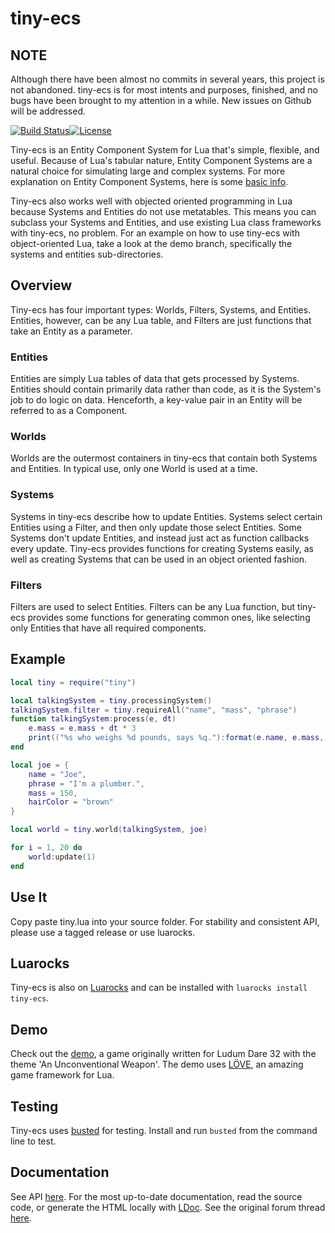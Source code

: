 # tiny-ecs #

## NOTE

Although there have been almost no commits in several years, this
project is not abandoned. tiny-ecs is for most intents and
purposes, finished, and no bugs have been brought to my attention in a while.
New issues on Github will be addressed.

[![Build Status](https://travis-ci.org/bakpakin/tiny-ecs.png?branch=master)](https://travis-ci.org/bakpakin/tiny-ecs)[![License](http://img.shields.io/badge/Licence-MIT-brightgreen.svg)](LICENSE)

Tiny-ecs is an Entity Component System for Lua that's simple, flexible, and useful.
Because of Lua's tabular nature, Entity Component Systems are a natural choice
for simulating large and complex systems. For more explanation on Entity
Component Systems, here is some
[basic info](http://en.wikipedia.org/wiki/Entity_component_system "Wikipedia").

Tiny-ecs also works well with objected oriented programming in Lua because
Systems and Entities do not use metatables. This means you can subclass your
Systems and Entities, and use existing Lua class frameworks with tiny-ecs, no problem.
For an example on how to use tiny-ecs with object-oriented Lua, take a look at the
demo branch, specifically the systems and entities sub-directories.

## Overview ##
Tiny-ecs has four important types: Worlds, Filters, Systems, and Entities.
Entities, however, can be any Lua table, and Filters are just functions that
take an Entity as a parameter.

### Entities ###
Entities are simply Lua tables of data that gets processed by Systems. Entities
should contain primarily data rather than code, as it is the System's job to
do logic on data. Henceforth, a key-value pair in an Entity will
be referred to as a Component.

### Worlds ###
Worlds are the outermost containers in tiny-ecs that contain both Systems
and Entities. In typical use, only one World is used at a time.

### Systems ###
Systems in tiny-ecs describe how to update Entities. Systems select certain Entities
using a Filter, and then only update those select Entities. Some Systems don't
update Entities, and instead just act as function callbacks every update. Tiny-ecs
provides functions for creating Systems easily, as well as creating Systems that
can be used in an object oriented fashion.

### Filters ###
Filters are used to select Entities. Filters can be any Lua function, but
tiny-ecs provides some functions for generating common ones, like selecting
only Entities that have all required components.

## Example ##
```lua
local tiny = require("tiny")

local talkingSystem = tiny.processingSystem()
talkingSystem.filter = tiny.requireAll("name", "mass", "phrase")
function talkingSystem:process(e, dt)
    e.mass = e.mass + dt * 3
    print(("%s who weighs %d pounds, says %q."):format(e.name, e.mass, e.phrase)
end

local joe = {
    name = "Joe",
    phrase = "I'm a plumber.",
    mass = 150,
    hairColor = "brown"
}

local world = tiny.world(talkingSystem, joe)

for i = 1, 20 do
    world:update(1)
end
```

## Use It ##
Copy paste tiny.lua into your source folder. For stability and consistent API,
please use a tagged release or use luarocks.

## Luarocks ##
Tiny-ecs is also on [Luarocks](https://luarocks.org/) and can be installed with
`luarocks install tiny-ecs`.

## Demo ##
Check out the [demo](https://github.com/bakpakin/tiny-ecs/tree/demo-commandokibbles), a game
originally written for Ludum Dare 32 with the theme 'An Unconventional Weapon'. The demo uses
[LÖVE](https://love2d.org/), an amazing game framework for Lua.

## Testing ##
Tiny-ecs uses [busted](http://olivinelabs.com/busted/) for testing. Install and run
`busted` from the command line to test.

## Documentation ##
See API [here](http://bakpakin.github.io/tiny-ecs/doc/).
For the most up-to-date documentation, read the source code, or generate the HTML
locally with [LDoc](http://stevedonovan.github.io/ldoc/).
See the original forum thread [here](https://love2d.org/forums/viewtopic.php?f=5&t=79937&p=182589).
